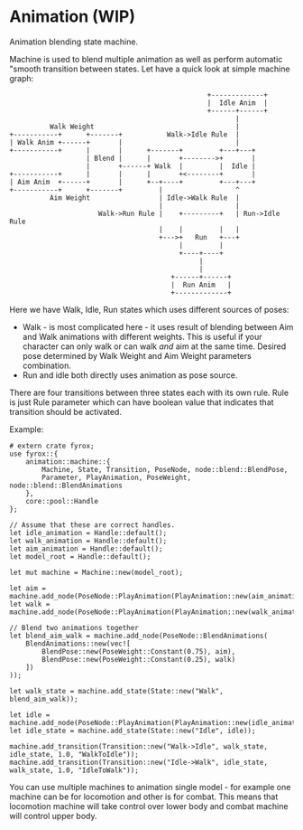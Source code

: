 # Animation (WIP)

 Animation blending state machine.

 Machine is used to blend multiple animation as well as perform automatic "smooth transition
 between states. Let have a quick look at simple machine graph:

 ```text
                                                  +-------------+
                                                  |  Idle Anim  |
                                                  +------+------+
                                                         |
           Walk Weight                                   |
 +-----------+      +-------+           Walk->Idle Rule  |
 | Walk Anim +------+       |                            |
 +-----------+      |       |      +-------+         +---+---+
                    | Blend |      |       +-------->+       |
                    |       +------+ Walk  |         |  Idle |
 +-----------+      |       |      |       +<--------+       |
 | Aim Anim  +------+       |      +--+----+         +---+---+
 +-----------+      +-------+         |                  ^
           Aim Weight                 | Idle->Walk Rule  |
                                      |                  |
                       Walk->Run Rule |    +---------+   | Run->Idle Rule
                                      |    |         |   |
                                      +--->+   Run   +---+
                                           |         |
                                           +----+----+
                                                |
                                                |
                                         +------+------+
                                         |  Run Anim   |
                                         +-------------+
 ```

 Here we have Walk, Idle, Run states which uses different sources of poses:
 - Walk - is most complicated here - it uses result of blending between
   Aim and Walk animations with different weights. This is useful if your
   character can only walk or can walk *and* aim at the same time. Desired pose
   determined by Walk Weight and Aim Weight parameters combination.
 - Run and idle both directly uses animation as pose source.

 There are four transitions between three states each with its own rule. Rule
 is just Rule parameter which can have boolean value that indicates that transition
 should be activated.

 Example:

 ```rust,no_run
 # extern crate fyrox;
 use fyrox::{
     animation::machine::{
         Machine, State, Transition, PoseNode, node::blend::BlendPose,
         Parameter, PlayAnimation, PoseWeight, node::blend::BlendAnimations
     },
     core::pool::Handle
 };

 // Assume that these are correct handles.
 let idle_animation = Handle::default();
 let walk_animation = Handle::default();
 let aim_animation = Handle::default();
 let model_root = Handle::default();

 let mut machine = Machine::new(model_root);

 let aim = machine.add_node(PoseNode::PlayAnimation(PlayAnimation::new(aim_animation)));
 let walk = machine.add_node(PoseNode::PlayAnimation(PlayAnimation::new(walk_animation)));

 // Blend two animations together
 let blend_aim_walk = machine.add_node(PoseNode::BlendAnimations(
     BlendAnimations::new(vec![
         BlendPose::new(PoseWeight::Constant(0.75), aim),
         BlendPose::new(PoseWeight::Constant(0.25), walk)
     ])
 ));

 let walk_state = machine.add_state(State::new("Walk", blend_aim_walk));

 let idle = machine.add_node(PoseNode::PlayAnimation(PlayAnimation::new(idle_animation)));
 let idle_state = machine.add_state(State::new("Idle", idle));

 machine.add_transition(Transition::new("Walk->Idle", walk_state, idle_state, 1.0, "WalkToIdle"));
 machine.add_transition(Transition::new("Idle->Walk", idle_state, walk_state, 1.0, "IdleToWalk"));

 ```

 You can use multiple machines to animation single model - for example one machine can be for
 locomotion and other is for combat. This means that locomotion machine will take control over
 lower body and combat machine will control upper body.